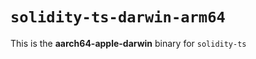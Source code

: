 <!-- cSpell:disable -->

# `solidity-ts-darwin-arm64`

This is the **aarch64-apple-darwin** binary for `solidity-ts`

